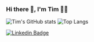 ### Hi there 👋, I'm Tim 👨‍💻
![Tim's GitHub stats](https://github-readme-stats.vercel.app/api?username=tim5633&show_icons=true&theme=cobalt)
![Top Langs](https://github-readme-stats.vercel.app/api/top-langs/?username=tim5633&show_icons=true&theme=cobalt)


[![Linkedin Badge](https://img.shields.io/badge/-KuanTing%20Liu-0072b1?style=flat&logo=Linkedin&logoColor=white)](https://www.linkedin.com/in/tim-kt-liu/ "Connect on LinkedIn")
<!-- [![Telegram Badge](https://img.shields.io/badge/-KuanTing%20LIu-0072b1?style=flat&logo=telegram&logoColor=white)](+886 961558651/ "Connect on Telegram") -->

<!-- https://img.shields.io/badge/Telegram-2CA5E0?style=for-the-badge&logo=telegram&logoColor=white

https://img.shields.io/badge/WhatsApp-25D366?style=for-the-badge&logo=whatsapp&logoColor=white -->



<!-- https://github.com/alexandresanlim/Badges4-README.md-Profile -->

<!-- - 💻 Learning Data Science with **Python**, **R**, **MongoDB**, **PostgreSQL** and **Tableau**
- 📭 [Reach out](#hi-there,-i'm-matheus) to talk about Studying Abroad, Data Science, Business, and everything in between! -->


<!--
**tim5633/tim5633** is a ✨ _special_ ✨ repository because its `README.md` (this file) appears on your GitHub profile.

Here are some ideas to get you started:

- 🔭 I’m currently working on ...
- 🌱 I’m currently learning ...
- 👯 I’m looking to collaborate on ...
- 🤔 I’m looking for help with ...
- 💬 Ask me about ...
- 📫 How to reach me: ...
- 😄 Pronouns: ...
- ⚡ Fun fact: ...
-->
